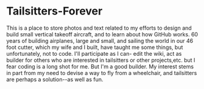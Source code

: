 # Tailsitters-Forever
This is a place to store photos and text related to my efforts to design and build small vertical takeoff aircraft, and to learn about how GitHub works.
60 years of building airplanes, large and small, and sailing the world in our 46 foot cutter, which my wife and I built, have taught me some things, but unfortunately, not to code. I'll participate as I can- edit the wiki, act as builder for others who are interested in tailsitters or other projects,etc. but I fear coding is a long shot for me. But I'm a good builder.
My interest stems in part from my need to devise a way to fly from a wheelchair, and tailsitters are perhaps a solution--as well as fun.
